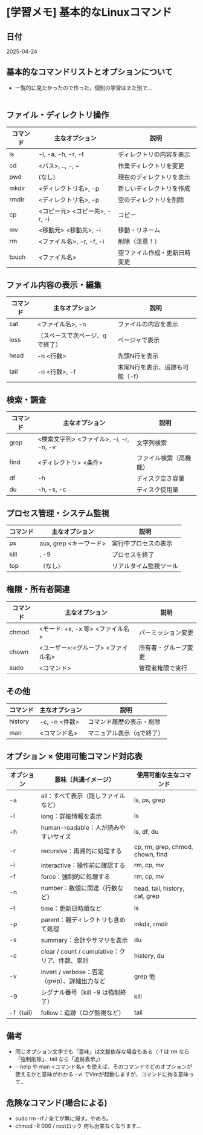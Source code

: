 # [学習メモ] 基本的なLinuxコマンド

## 日付  
2025-04-24

## 基本的なコマンドリストとオプションについて
- 一覧的に見たかったので作った。個別の学習はまた別で...
<br><br>

## ファイル・ディレクトリ操作
| コマンド | 主なオプション | 説明 |
|----------|----------------|------|
| ls       | -l, -a, -h, -r, -t | ディレクトリの内容を表示 |
| cd       | <パス>, .., -, ~ | 作業ディレクトリを変更 |
| pwd      | (なし)         | 現在のディレクトリを表示 |
| mkdir    | <ディレクトリ名>, -p | 新しいディレクトリを作成 |
| rmdir    | <ディレクトリ名>, -p | 空のディレクトリを削除 |
| cp       | <コピー元> <コピー先>, -r, -i | コピー |
| mv       | <移動元> <移動先>, -i | 移動・リネーム |
| rm       | <ファイル名>, -r, -f, -i | 削除（注意！） |
| touch    | <ファイル名>   | 空ファイル作成・更新日時変更 |


## ファイル内容の表示・編集
| コマンド | 主なオプション | 説明 |
|----------|----------------|------|
| cat      | <ファイル名>, -n | ファイルの内容を表示 |
| less     | （スペースで次ページ、qで終了） | ページャで表示 |
| head     | -n <行数>       | 先頭N行を表示 |
| tail     | -n <行数>, -f   | 末尾N行を表示、追跡も可能（-f） |


## 検索・調査
| コマンド | 主なオプション | 説明 |
|----------|----------------|------|
| grep     | <検索文字列> <ファイル>, -i, -r, -n, -v | 文字列検索 |
| find     | <ディレクトリ> <条件> | ファイル検索（高機能） |
| df       | -h             | ディスク空き容量 |
| du       | -h, -s, -c     | ディスク使用量 |


## プロセス管理・システム監視
| コマンド | 主なオプション | 説明 |
|----------|----------------|------|
| ps       | aux, grep <キーワード> | 実行中プロセスの表示 |
| kill     | <PID>, -9 <PID> | プロセスを終了 |
| top      | （なし）       | リアルタイム監視ツール |


## 権限・所有者関連
| コマンド | 主なオプション | 説明 |
|----------|----------------|------|
| chmod    | <モード: +x, -x 等> <ファイル名> | パーミッション変更 |
| chown    | <ユーザー>:<グループ> <ファイル名> | 所有者・グループ変更 |
| sudo     | <コマンド>     | 管理者権限で実行 |


## その他
| コマンド | 主なオプション | 説明 |
|----------|----------------|------|
| history  | -c, -n <件数>  | コマンド履歴の表示・削除 |
| man      | <コマンド名>   | マニュアル表示（qで終了） |


## オプション × 使用可能コマンド対応表
| オプション | 意味（共通イメージ）                         | 使用可能な主なコマンド             |
|------------|-----------------------------------------------|------------------------------------|
| -a         | all：すべて表示（隠しファイルなど）            | ls, ps, grep                       |
| -l         | long：詳細情報を表示                           | ls                                 |
| -h         | human-readable：人が読みやすいサイズ           | ls, df, du                         |
| -r         | recursive：再帰的に処理する                    | cp, rm, grep, chmod, chown, find  |
| -i         | interactive：操作前に確認する                  | rm, cp, mv                         |
| -f         | force：強制的に処理する                        | rm, cp, mv                         |
| -n         | number：数値に関連（行数など）                 | head, tail, history, cat, grep    |
| -t         | time：更新日時順など                          | ls                                 |
| -p         | parent：親ディレクトリも含めて処理             | mkdir, rmdir                       |
| -s         | summary：合計やサマリを表示                    | du                                 |
| -c         | clear / count / cumulative：クリア、件数、累計 | history, du                        |
| -v         | invert / verbose：否定（grep）、詳細出力など   | grep 他                            |
| -9         | シグナル番号（kill -9 は強制終了）            | kill                               |
| -f（tail） | follow：追跡（ログ監視など）                   | tail                               |


## 備考
- 同じオプション文字でも「意味」は文脈依存な場合もある（-f は rm なら「強制削除」、tail なら「追跡表示」）
- --help や man <コマンド名> を使えば、そのコマンドでどのオプションが使えるかと意味がわかる
‐ vi でVimが起動しますが、コマンドに拘る意味って..

## 危険なコマンド(場合による)
- sudo rm -rf / 全てが無に帰す。やめろ。
- chmod -R 000 / rootロック 何も出来なくなります...